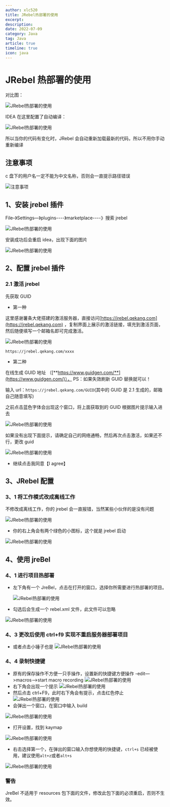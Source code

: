 ```yaml
---
author: xlc520
title: JRebel热部署的使用
excerpt: 
description: 
date: 2022-07-09
category: Java
tag: Java
article: true
timeline: true
icon: java
---
```


# JRebel 热部署的使用

对比图：

![JRebel热部署的使用](https://bitbucket.org/xlc520/blogasset/raw/main/images3/feabc010fbd0a0467f3bcb155faede3b-16565707073351.png)

IDEA 在这里配置了自动编译：

![JRebel热部署的使用](https://bitbucket.org/xlc520/blogasset/raw/main/images3/c2dc072b4fb156f0ee8da0c3dd86abb5-16565707098543.png)

所以当你的代码有变化时，JRebel 会自动重新加载最新的代码，所以不用你手动重新编译

## **注意事项**

c 盘下的用户名一定不能为中文名称，否则会一直提示路径错误

![注意事项](https://bitbucket.org/xlc520/blogasset/raw/main/images3/20210318093831211.png)

## 1、安装 jrebel 插件

File–》Settings—》plugins----》marketplace----》搜索 jrebel

![JRebel热部署的使用](https://bitbucket.org/xlc520/blogasset/raw/main/images3/20210318095405727.png)

安装成功后会重启 idea，出现下面的图片

![JRebel热部署的使用](https://bitbucket.org/xlc520/blogasset/raw/main/images3/2021031809551542.png)

## 2、配置 jrebel 插件

### 2.1 激活 jrebel

先获取 GUID

- 第一种

这里感谢薯条大佬搭建的激活服务器，直接访问[https://jrebel.qekang.com](https://jrebel.qekang.com)
，复制界面上展示的激活链接，填充到激活页面，然后随便填写一个邮箱名即可完成激活。

![JRebel热部署的使用](https://bitbucket.org/xlc520/blogasset/raw/main/images3/715c5a15e09cf6bf8bc357073a697464.png)

```plain
https://jrebel.qekang.com/xxxx
```

- 第二种

在线生成 GUID 地址 （[**https://www.guidgen.com/**](https://www.guidgen.com/)）， PS：如果失效刷新 GUID 替换就可以！

输入 url：`https://jrebel.qekang.com/GUID`(其中的 GUID 是 2.1 生成的，邮箱自己随意填写)

之前点击蓝色字体会出现这个窗口，将上面获取到的 GUID 根据图片提示输入进去

![JRebel热部署的使用](https://bitbucket.org/xlc520/blogasset/raw/main/images3/20210318094513359.png)

如果没有出现下面提示，请确定自己的网络通畅，然后再次点击激活，如果还不行，更改 guid

![JRebel热部署的使用](https://bitbucket.org/xlc520/blogasset/raw/main/images3/2021031809480460.png)

- 继续点击我同意【I agree】

## 3、JRebel 配置

### 3、1 将工作模式改成离线工作

不修改成离线工作，你的 jrebel 会一直报错，当然某些小伙伴的是没有问题

![JRebel热部署的使用](https://bitbucket.org/xlc520/blogasset/raw/main/images3/20210318100401836.png)

- 你的右上角会有两个绿色的小图标，这个就是 jrebel 启动

![JRebel热部署的使用](https://bitbucket.org/xlc520/blogasset/raw/main/images3/20210318100852670.png)

## 4、使用 jreBel

### 4、1 进行项目热部署

- 左下角有一个 JreBel，点击在打开的窗口，选择你所需要进行热部署的项目。

  ![JRebel热部署的使用](https://bitbucket.org/xlc520/blogasset/raw/main/images3/20210603103938126.png)

- 勾选后会生成一个 rebel.xml 文件，此文件可以忽略

![JRebel热部署的使用](https://bitbucket.org/xlc520/blogasset/raw/main/images3/20210603104004373.png)

### 4、3 更改后使用 ctrl+f9 实现不重启服务器部署项目

- 或者点击小锤子也是
  ![JRebel热部署的使用](https://bitbucket.org/xlc520/blogasset/raw/main/images3/20210603104217131.png)

### 4、4 录制快捷键

- 原有的保存操作不方便一只手操作，设置新的快捷键方便操作
  -edit—>macros—>start macro recording
  ![JRebel热部署的使用](https://bitbucket.org/xlc520/blogasset/raw/main/images3/2021060310490611.png)
- 右下角会出现一个提示
  ![JRebel热部署的使用](https://bitbucket.org/xlc520/blogasset/raw/main/images3/20210603104826766.png)
- 然后点击 ctrl+F9，此时右下角会有提示，点击红色停止
  ![JRebel热部署的使用](https://bitbucket.org/xlc520/blogasset/raw/main/images3/20210603105037206.png)
- 会弹出一个窗口，在窗口中输入 build

![JRebel热部署的使用](https://bitbucket.org/xlc520/blogasset/raw/main/images3/20210603105130362.png)

- 打开设置，找到 kaymap

![JRebel热部署的使用](https://bitbucket.org/xlc520/blogasset/raw/main/images3/20210603105243414.png)

- 右击选择第一个，在弹出的窗口输入你想使用的快捷键，`ctrl+s` 已经被使用，建议使用`alt+z`或者`alt+s`

![JRebel热部署的使用](https://bitbucket.org/xlc520/blogasset/raw/main/images3/2021060310541226.png)

### 警告

JreBel 不适用于 resources 包下面的文件，修改此包下面的必须重启，否则不生效。
